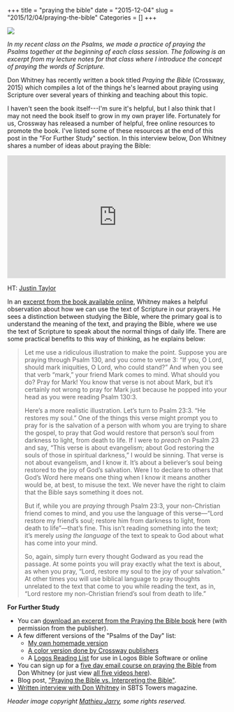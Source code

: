 +++
title = "praying the bible"
date = "2015-12-04"
slug = "2015/12/04/praying-the-bible"
Categories = []
+++

![](http://blogs.duncanjohnson.ca/ex401-fall-2015/wp-content/uploads/sites/31/2015/09/502363271_72597af8e0_b-604x270.jpg)

*In my recent class on the Psalms, we made a practice of praying the Psalms together at the beginning of each class session. The following is an excerpt from my lecture notes for that class where I introduce the concept of praying the words of Scripture.*

Don Whitney has recently written a book titled *Praying the Bible* (Crossway, 2015) which compiles a lot of the things he's learned about praying using Scripture over several years of thinking and teaching about this topic. 

I haven't seen the book itself---I'm sure it's helpful, but I also think that I may not need the book itself to grow in my own prayer life. Fortunately for us, Crossway has released a number of helpful, free online resources to promote the book. I've listed some of these resources at the end of this post in the "For Further Study" section. In this interview below, Don Whitney shares a number of ideas about praying the Bible:

<!-- more -->

<iframe src="https://player.vimeo.com/video/127298205" width="500" height="281" frameborder="0" webkitallowfullscreen mozallowfullscreen allowfullscreen></iframe>

HT: [Justin Taylor](http://www.thegospelcoalition.org/blogs/justintaylor/2015/08/13/a-conversation-with-don-whitney-on-praying-the-bible/)

In an [excerpt from the book available online](https://www.crossway.org/blog/2015/07/praying-the-bible-vs-interpreting-the-bible/), Whitney makes a helpful observation about how we can use the text of Scripture in our prayers. He sees a distinction between studying the Bible, where the primary goal is to understand the meaning of the text, and praying the Bible, where we use the text of Scripture to speak about the normal things of daily life. There are some practical benefits to this way of thinking, as he explains below:

> Let me use a ridiculous illustration to make the point. Suppose you are praying through Psalm 130, and you come to verse 3: “If you, O Lord, should mark iniquities, O Lord, who could stand?” And when you see that verb “mark,” your friend Mark comes to mind. What should you do? Pray for Mark! You know that verse is not about Mark, but it’s certainly not wrong to pray for Mark just because he popped into your head as you were reading Psalm 130:3.
>
> Here’s a more realistic illustration. Let’s turn to Psalm 23:3. “He restores my soul.” One of the things this verse might prompt you to pray for is the salvation of a person with whom you are trying to share the gospel, to pray that God would restore that person’s soul from darkness to light, from death to life. If I were to *preach* on Psalm 23 and say, “This verse is about evangelism; about God restoring the souls of those in spiritual darkness,” I would be sinning. That verse is not about evangelism, and I know it. It’s about a believer’s soul being restored to the joy of God’s salvation. Were I to declare to others that God’s Word here means one thing when I know it means another would be, at best, to misuse the text. We never have the right to claim that the Bible says something it does not.
>
> But if, while you are *praying* through Psalm 23:3, your non-Christian friend comes to mind, and you use the language of this verse—“Lord restore my friend’s soul; restore him from darkness to light, from death to life”—that’s fine. This isn’t reading something into the text; it’s merely *using the language* of the text to speak to God about what has come into your mind.
> 
> So, again, simply turn every thought Godward as you read the passage. At some points you will pray exactly what the text is about, as when you pray, “Lord, restore my soul to the joy of your salvation.” At other times you will use biblical language to pray thoughts unrelated to the text that come to you while reading the text, as in, “Lord restore my non-Christian friend’s soul from death to life.”

**For Further Study**

* You can [download an excerpt from the Praying the Bible book](http://blogs.duncanjohnson.ca/ex401-fall-2015/wp-content/uploads/sites/31/2015/09/praying-the-bible-don-whitney-sample.pdf) here (with permission from the publisher).
* A few different versions of the "Psalms of the Day" list:
	- [My own homemade version](http://blogs.duncanjohnson.ca/ex401-fall-2015/wp-content/uploads/sites/31/2015/09/Psalms-of-the-Day-by-Duncan-Johnson.pdf)
	- [A color version done by Crossway publishers](http://blogs.duncanjohnson.ca/ex401-fall-2015/wp-content/uploads/sites/31/2015/09/Psalms-of-the-Day.pdf)
	- A [Logos Reading List](https://topics.logos.com/Psalms_of_the_Day) for use in Logos Bible Software or online
* You can sign up for a [five day email course on praying the Bible](https://www.crossway.org/praythebible/) from Don Whitney (or just view [all five videos here](https://vimeo.com/album/3495646)).
* Blog post, ["Praying the Bible vs. Interpreting the Bible"](https://www.crossway.org/blog/2015/07/praying-the-bible-vs-interpreting-the-bible/).
* [Written interview with Don Whitney](http://www.sbts.edu/resources/towers/praying-with-the-fire-of-gods-word-whitney-revives-ancient-spiritual-discipline/) in SBTS Towers magazine.

*Header image copyright [Mathieu Jarry](https://flic.kr/p/LoK6H), some rights reserved.* <!-- 502363271_72597af8e0_b.jpg -->
